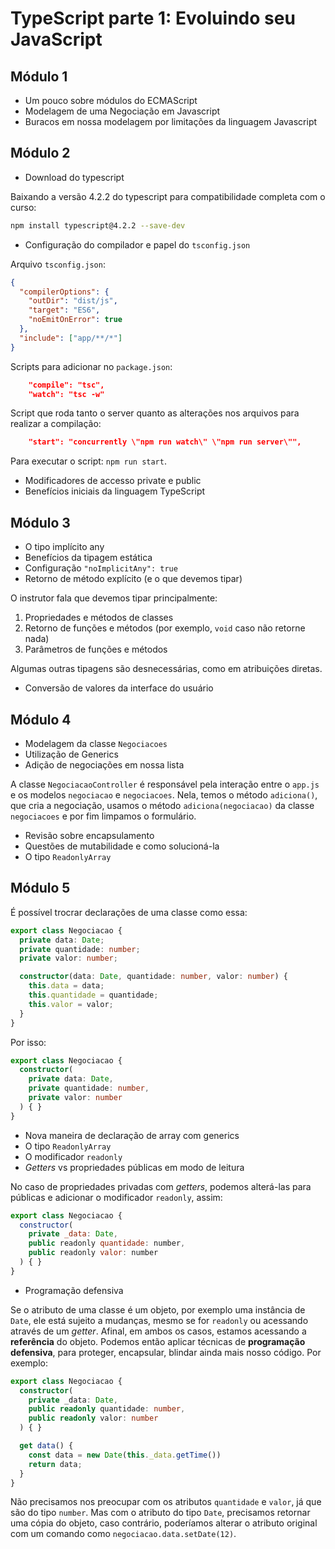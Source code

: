 # TypeScript parte 1: Evoluindo seu JavaScript

## Módulo 1

- Um pouco sobre módulos do ECMAScript
- Modelagem de uma Negociação em Javascript
- Buracos em nossa modelagem por limitações da linguagem Javascript

## Módulo 2

- Download do typescript

Baixando a versão 4.2.2 do typescript para compatibilidade completa com o curso:

```bash
npm install typescript@4.2.2 --save-dev
```

- Configuração do compilador e papel do `tsconfig.json`

Arquivo `tsconfig.json`:

```json
{
  "compilerOptions": {
    "outDir": "dist/js",
    "target": "ES6",
    "noEmitOnError": true
  },
  "include": ["app/**/*"]
}
```

Scripts para adicionar no `package.json`:

```json
    "compile": "tsc",
    "watch": "tsc -w"
```

Script que roda tanto o server quanto as alterações nos arquivos para realizar a compilação:

```json
    "start": "concurrently \"npm run watch\" \"npm run server\"",
```

Para executar o script: `npm run start`.

- Modificadores de accesso private e public
- Benefícios iniciais da linguagem TypeScript

## Módulo 3

- O tipo implícito any
- Benefícios da tipagem estática
- Configuração `"noImplicitAny": true`
- Retorno de método explícito (e o que devemos tipar)

O instrutor fala que devemos tipar principalmente:

1. Propriedades e métodos de classes
2. Retorno de funções e métodos (por exemplo, `void` caso não retorne nada)
3. Parâmetros de funções e métodos

Algumas outras tipagens são desnecessárias, como em atribuições diretas.

- Conversão de valores da interface do usuário

## Módulo 4

- Modelagem da classe `Negociacoes`
- Utilização de Generics
- Adição de negociações em nossa lista

A classe `NegociacaoController` é responsável pela interação entre o `app.js` e os modelos `negociacao` e `negociacoes`. Nela, temos o método `adiciona()`, que cria a negociação, usamos o método `adiciona(negociacao)` da classe `negociacoes` e por fim limpamos o formulário.

- Revisão sobre encapsulamento
- Questões de mutabilidade e como solucioná-la
- O tipo `ReadonlyArray`

## Módulo 5

É possível trocrar declarações de uma classe como essa:

```ts
export class Negociacao {
  private data: Date;
  private quantidade: number;
  private valor: number;

  constructor(data: Date, quantidade: number, valor: number) {
    this.data = data;
    this.quantidade = quantidade;
    this.valor = valor;
  }
}
```

Por isso:

```ts
export class Negociacao {
  constructor(
    private data: Date,
    private quantidade: number,
    private valor: number
  ) { }
}
```

- Nova maneira de declaração de array com generics
- O tipo `ReadonlyArray`
- O modificador `readonly`
- *Getters* vs propriedades públicas em modo de leitura

No caso de propriedades privadas com *getters*, podemos alterá-las para públicas e adicionar o modificador `readonly`, assim:

```js
export class Negociacao {
  constructor(
    private _data: Date,
    public readonly quantidade: number,
    public readonly valor: number
  ) { }
}
```

- Programação defensiva

Se o atributo de uma classe é um objeto, por exemplo uma instância de `Date`, ele está sujeito a mudanças, mesmo se for `readonly` ou acessando através de um *getter*. Afinal, em ambos os casos, estamos acessando a **referência** do objeto. Podemos então aplicar técnicas de **programação defensiva**, para proteger, encapsular, blindar ainda mais nosso código. Por exemplo:

```ts
export class Negociacao {
  constructor(
    private _data: Date,
    public readonly quantidade: number,
    public readonly valor: number
  ) { }

  get data() {
    const data = new Date(this._data.getTime())
    return data;
  }
}
```

Não precisamos nos preocupar com os atributos `quantidade` e `valor`, já que são do tipo `number`. Mas com o atributo do tipo `Date`, precisamos retornar uma cópia do objeto, caso contrário, poderíamos alterar o atributo original com um comando como `negociacao.data.setDate(12)`.
